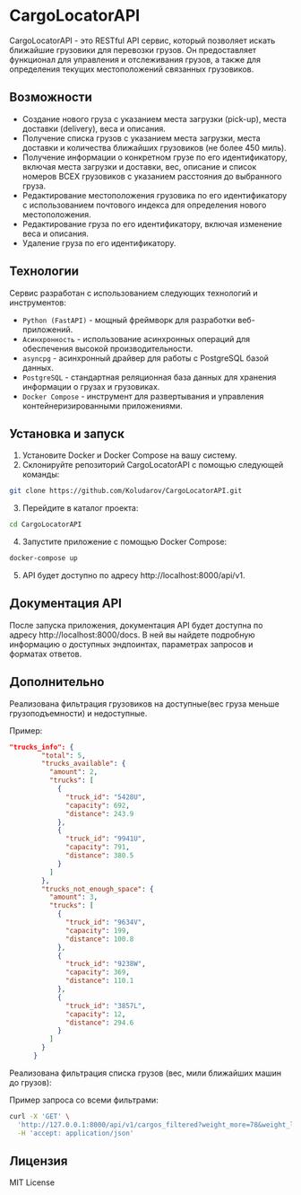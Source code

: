 # CargoLocatorAPI
CargoLocatorAPI - это RESTful API сервис, который позволяет искать ближайшие грузовики для перевозки грузов. Он предоставляет функционал для управления и отслеживания грузов, а также для определения текущих местоположений связанных грузовиков.

## Возможности
* Создание нового груза с указанием места загрузки (pick-up), места доставки (delivery), веса и описания.
* Получение списка грузов с указанием места загрузки, места доставки и количества ближайших грузовиков (не более 450 миль).
* Получение информации о конкретном грузе по его идентификатору, включая места загрузки и доставки, вес, описание и список номеров ВСЕХ грузовиков с указанием расстояния до выбранного груза.
* Редактирование местоположения грузовика по его идентификатору с использованием почтового индекса для определения нового местоположения.
* Редактирование груза по его идентификатору, включая изменение веса и описания.
* Удаление груза по его идентификатору.

## Технологии
Сервис разработан с использованием следующих технологий и инструментов:

* `Python (FastAPI)` - мощный фреймворк для разработки веб-приложений.
* `Асинхронность` - использование асинхронных операций для обеспечения высокой производительности.
* `asyncpg` - асинхронный драйвер для работы с PostgreSQL базой данных.
* `PostgreSQL` - стандартная реляционная база данных для хранения информации о грузах и грузовиках.
* `Docker Compose` - инструмент для развертывания и управления контейнеризированными приложениями.
## Установка и запуск
1. Установите Docker и Docker Compose на вашу систему.
2. Склонируйте репозиторий CargoLocatorAPI с помощью следующей команды:
```bash
git clone https://github.com/Koludarov/CargoLocatorAPI.git
```
3. Перейдите в каталог проекта:
```bash
cd CargoLocatorAPI
````
4. Запустите приложение с помощью Docker Compose:
```bash
docker-compose up
```
5. API будет доступно по адресу http://localhost:8000/api/v1.
## Документация API
После запуска приложения, документация API будет доступна по адресу http://localhost:8000/docs. В ней вы найдете подробную информацию о доступных эндпоинтах, параметрах запросов и форматах ответов.
## Дополнительно
Реализована фильтрация грузовиков на доступные(вес груза меньше грузоподъемности) и недоступные.

Пример:
```json
"trucks_info": {
        "total": 5,
        "trucks_available": {
          "amount": 2,
          "trucks": [
            {
              "truck_id": "5428U",
              "capacity": 692,
              "distance": 243.9
            },
            {
              "truck_id": "9941U",
              "capacity": 791,
              "distance": 380.5
            }
          ]
        },
        "trucks_not_enough_space": {
          "amount": 3,
          "trucks": [
            {
              "truck_id": "9634V",
              "capacity": 199,
              "distance": 100.8
            },
            {
              "truck_id": "9238W",
              "capacity": 369,
              "distance": 110.1
            },
            {
              "truck_id": "3857L",
              "capacity": 12,
              "distance": 294.6
            }
          ]
        }
      }
```
Реализована фильтрация списка грузов (вес, мили ближайших машин до грузов):

Пример запроса со всеми фильтрами:
```bash
curl -X 'GET' \
  'http://127.0.0.1:8000/api/v1/cargos_filtered?weight_more=78&weight_less=305&distance_more=125&distance_less=212' \
  -H 'accept: application/json'
```
## Лицензия
MIT License